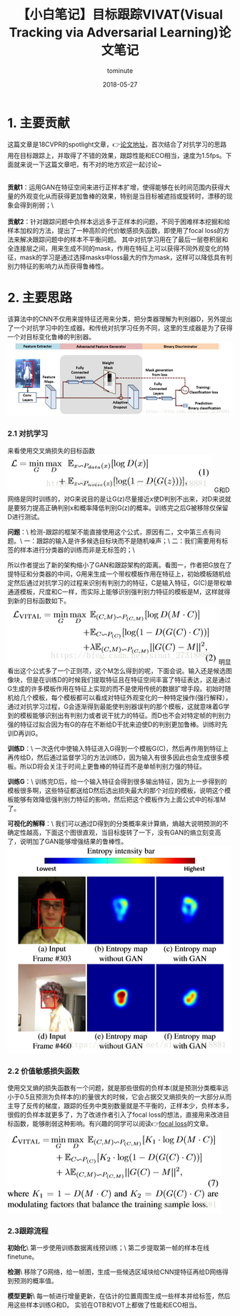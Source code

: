 ﻿---
layout:     post
title:      【小白笔记】目标跟踪VIVAT(Visual Tracking via Adversarial Learning)论文笔记
date:       2018-05-27
author:     tominute
header-img: img/post-bg-os-metro.jpg
catalog: true
tags:
    - Tracking
---

# 1. 主要贡献
这篇文章是18CVPR的spotlight文章，👉[论文地址](https://arxiv.org/pdf/1804.04273.pdf)，首次结合了对抗学习的思路用在目标跟踪上，并取得了不错的效果，跟踪性能和ECO相当，速度为1.5fps。下面就来说一下这篇文章吧，有不对的地方欢迎一起讨论~ 
 
<br />**贡献1**：运用GAN在特征空间来进行正样本扩增，使得能够在长时间范围内获得大量的外观变化从而获得更加鲁棒的效果，特别是当目标被遮挡或旋转时，漂移的现象会得到削弱；\\   
<br />**贡献2**：针对跟踪问题中负样本远远多于正样本的问题，不同于困难样本挖掘和给样本加权的方法，提出了一种高阶的代价敏感损失函数，即使用了focal loss的方法来解决跟踪问题中的样本不平衡问题。 其中对抗学习用在了最后一层卷积层和全连接层之间，用来生成不同的mask，作用在特征上可以获得不同外观变化的特征，mask的学习是通过选择masks中loss最大的作为mask，这样可以降低具有判别力特征的影响力从而获得鲁棒性。 
# 2. 主要思路

该算法中的CNN不仅用来提特征还用来分类，把分类器理解为判别器D，另外提出了一个对抗学习中的生成器。和传统对抗学习任务不同，这里的生成器是为了获得一个对目标变化鲁棒的判别器。
![1](/img/20180527/1.png)

### 2.1 对抗学习
来看使用交叉熵损失的目标函数
![2](/img/20180527/2.png)
G和D网络是同时训练的，对G来说目的是让G(z)尽量接近x使D判别不出来，对D来说就是要努力提高正确判别x和概率降低判别G(z)的概率。训练完之后G被移除仅保留D进行测试。

**问题**：\\
检测-跟踪的框架不能直接使用这个公式，原因有二，文中第三点有问题。\\
一：跟踪的输入是许多候选目标块而不是随机噪声；\\
二：我们需要用有标签的样本进行分类器的训练而非是无标签的；\\

所以作者提出了新的架构缩小了GAN和跟踪架构的距离。看图一，作者把G放在了提特征和分类器的中间，G用来生成一个带权模板作用在特征上，初始模板随机给定然后通过对抗学习的过程来识别有判别力的特征，C是输入特征，G(C)是带权单通道模板，尺度和C一样，而实际上能够识别强判别力特征的模板是M，这样就得到新的目标函数如下。
![3](/img/20180527/3.png)
明显看出这个公式多了一个正则项，这个M怎么得到的呢，下面会说。输入还是候选图像块，但是在训练D的时候我们提取特征且在特征空间丰富了特征表达，这是通过G生成的许多模板作用在特征上实现的而不是使用传统的数据扩增手段。初始时随机给几个模板，每个模板都可以看成对特征外观变化的一种特定操作(强行解释），通过对抗学习过程，G会逐渐得到最能使判别器误判的那个模板，这就意味着G学到的模板能够识别出有判别力或者说干扰力的特征。而D也不会对特定帧的判别力强的特征过拟合因为有G的存在不断给D干扰来迫使D的判别更加鲁棒。训练时先训D再训G。

**训练D**：\\
一次迭代中使输入特征进入G得到一个模板G(C)，然后再作用到特征上再传给D，然后通过监督学习的方法训练D，因为输入有很多因此也会生成很多模板。所以D将会关注于时间上更鲁棒的特征而不是单帧判别力强的特征。

**训练G**：\\
训练完D后，给一个输入特征会得到很多输出特征，因为上一步得到的模板很多啊，这些特征都送给D然后选出损失最大的那个对应的模板，说明这个模板能够有效降低强判别力特征的影响，然后把这个模板作为上面公式中的标准M了。

**可视化的解释**：\\
我们可以通过D得到的分类概率来计算熵，熵越大说明预测的不确定性越高，下面这个图很直观，当目标旋转了一下，没有GAN的熵立刻变高了，说明加了GAN能够增强结果的鲁棒性。
![4](/img/20180527/4.png)

### 2.2 价值敏感损失函数
使用交叉熵的损失函数有一个问题，就是那些很假的负样本(就是预测分类概率远小于0.5且预测为负样本的)的量很大的时候，它会占据交叉熵损失的一大部分从而主导了反传的梯度，跟踪的任务中类别数量就是不平衡的，正样本少，负样本多，很假的负样本就更多了，为了改进作者引入了focal loss的想法，直接用来改进目标函数，能够削弱这种影响。有兴趣的同学可以阅读👉[focal loss](https://arxiv.org/abs/1708.02002 )的文章。
![5](/img/20180527/5.png)

### 2.3跟踪流程
**初始化**\\
第一步使用训练数据离线预训练；\\
第二步提取第一帧的样本在线finetune。

**检测**\\
移除了G网络，给一帧图，生成一些候选区域块给CNN提特征再给D网络得到预测的概率值。

**模型更新**\\
每一帧进行增量更新，在估计的位置周围生成一些样本并给标签，然后用这些样本训练G和D。
实验在OTB和VOT上都做了性能和ECO相当。
